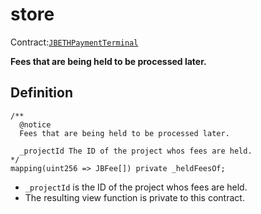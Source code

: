 # store

Contract:[`JBETHPaymentTerminal`](../)​‌

**Fees that are being held to be processed later.** 

## Definition

```solidity
/**
  @notice 
  Fees that are being held to be processed later.

  _projectId The ID of the project whos fees are held.
*/
mapping(uint256 => JBFee[]) private _heldFeesOf;
```

* `_projectId` is the ID of the project whos fees are held.
* The resulting view function is private to this contract.
